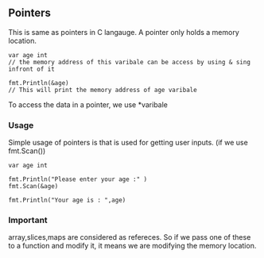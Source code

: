 ## Pointers

This is same as pointers in C langauge.
A pointer only holds a memory location.

```
var age int
// the memory address of this varibale can be access by using & sing infront of it

fmt.Println(&age)
// This will print the memory address of age varibale

```

To access the data in a pointer, we use *varibale


### Usage

Simple usage of pointers is that is used for getting user inputs. (if we use fmt.Scan())

```
var age int

fmt.Println("Please enter your age :" )
fmt.Scan(&age)

fmt.Println("Your age is : ",age)

```

### Important 
array,slices,maps are considered as refereces. So if we pass one of these to a function and modify it, it means we are modifying the memory location.